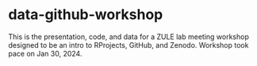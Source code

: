 # data-github-workshop
 This is the presentation, code, and data for a ZULE lab meeting workshop designed to be an intro to RProjects, GitHub, and Zenodo. Workshop took pace on Jan 30, 2024. 
